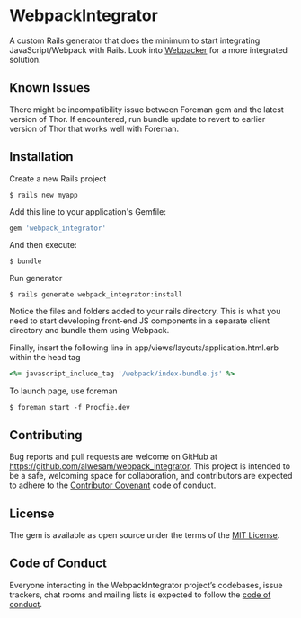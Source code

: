 # WebpackIntegrator

A custom Rails generator that does the minimum to start integrating JavaScript/Webpack
with Rails.  Look into [Webpacker](https://github.com/rails/webpacker) for a
more integrated solution.

## Known Issues

There might be incompatibility issue between Foreman gem and the latest version
of Thor.  If encountered, run bundle update to revert to earlier version of Thor
that works well with Foreman.

## Installation

Create a new Rails project

    $ rails new myapp

Add this line to your application's Gemfile:

```ruby
gem 'webpack_integrator'
```

And then execute:

    $ bundle

Run generator

    $ rails generate webpack_integrator:install

Notice the files and folders added to your rails directory.  This is what you
need to start developing front-end JS components  in a separate client directory
and bundle them using Webpack. 

Finally, insert the following line in app/views/layouts/application.html.erb
within the head tag

```ruby
<%= javascript_include_tag '/webpack/index-bundle.js' %>
```

To launch page, use foreman


    $ foreman start -f Procfie.dev

## Contributing

Bug reports and pull requests are welcome on GitHub at https://github.com/alwesam/webpack_integrator. This project is intended to be a safe, welcoming space for collaboration, and contributors are expected to adhere to the [Contributor Covenant](http://contributor-covenant.org) code of conduct.

## License

The gem is available as open source under the terms of the [MIT License](https://opensource.org/licenses/MIT).

## Code of Conduct

Everyone interacting in the WebpackIntegrator project’s codebases, issue trackers, chat rooms and mailing lists is expected to follow the [code of conduct](https://github.com/[USERNAME]/webpack_integrator/blob/master/CODE_OF_CONDUCT.md).

